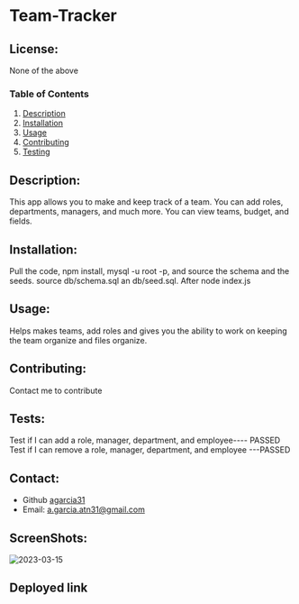 # Team-Tracker
  ## License:
  None of the above
  ### Table of Contents
  1. [Description](#description)
  2. [Installation](#installation)
  3. [Usage](#usage)
  4. [Contributing](#contributing)
  5. [Testing](#testing)

  ## Description:
  This app allows you to make and keep track of a team. You can add roles, departments, managers, and much more. You can view teams, budget, and fields. 
  ## Installation:
  Pull the code, npm install, mysql -u root -p, and source the schema and the seeds. source db/schema.sql an db/seed.sql. After node index.js
  ## Usage:
  Helps makes teams, add roles and gives you the ability to work on keeping the team organize and files organize.
  ## Contributing:
  Contact me to contribute 
  ## Tests:
  Test if I can add a role, manager, department, and employee---- PASSED
  Test if I can remove a role, manager, department, and employee ---PASSED
  ## Contact:
  - Github [agarcia31](https://github.com/agarcia31)
  - Email: [a.garcia.atn31@gmail.com](mailto:a.garcia.atn31@gmail.com)
  ## ScreenShots:
  ![2023-03-15](https://user-images.githubusercontent.com/51844701/225504828-0b952ff7-89ef-498d-8d34-1df054fa63a9.png)
  ## Deployed link
